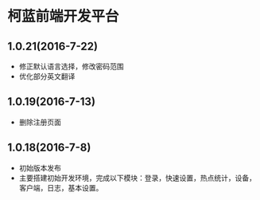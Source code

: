 # 柯蓝前端开发平台

## 1.0.21(2016-7-22)
- 修正默认语言选择，修改密码范围
- 优化部分英文翻译

## 1.0.19(2016-7-13)
- 删除注册页面

## 1.0.18(2016-7-8)
- 初始版本发布
- 主要搭建初始开发环境，完成以下模块：登录，快速设置，热点统计，设备，客户端，日志，基本设置。
